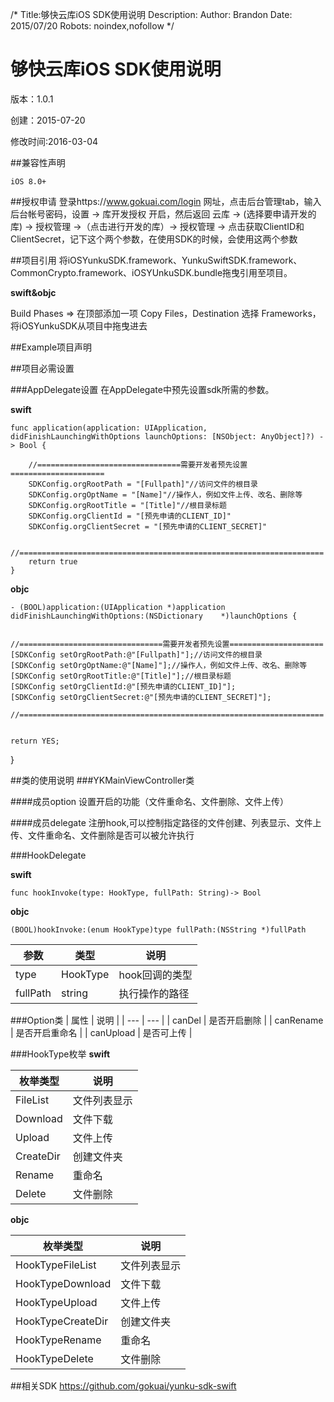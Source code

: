 /*
Title:够快云库iOS SDK使用说明
Description:
Author: Brandon
Date: 2015/07/20
Robots: noindex,nofollow
*/

# 够快云库iOS SDK使用说明

版本：1.0.1

创建：2015-07-20

修改时间:2016-03-04

##兼容性声明

	iOS 8.0+

##授权申请
登录https://www.gokuai.com/login 网址，点击后台管理tab，输入后台帐号密码，设置 -> 库开发授权 开启，然后返回 云库 -> (选择要申请开发的库) -> 授权管理 ->（点击进行开发的库）-> 授权管理 -> 点击获取ClientID和ClientSecret，记下这个两个参数，在使用SDK的时候，会使用这两个参数


##项目引用
将iOSYunkuSDK.framework、YunkuSwiftSDK.framework、CommonCrypto.framework、iOSYUnkuSDK.bundle拖曳引用至项目。

**swift&objc**

Build Phases => 在顶部添加一项 Copy Files，Destination 选择 Frameworks，将iOSYunkuSDK从项目中拖曳进去


##Example项目声明

##项目必需设置

###AppDelegate设置
在AppDelegate中预先设置sdk所需的参数。

**swift**

	func application(application: UIApplication, didFinishLaunchingWithOptions launchOptions: [NSObject: AnyObject]?) -> Bool {

        //================================需要开发者预先设置=====================
        SDKConfig.orgRootPath = "[Fullpath]"//访问文件的根目录
        SDKConfig.orgOptName = "[Name]"//操作人，例如文件上传、改名、删除等
        SDKConfig.orgRootTitle = "[Title]"//根目录标题
        SDKConfig.orgClientId = "[预先申请的CLIENT_ID]"
        SDKConfig.orgClientSecret = "[预先申请的CLIENT_SECRET]"
        
         //====================================================================
        return true
    }


**objc**

	- (BOOL)application:(UIApplication *)application didFinishLaunchingWithOptions:(NSDictionary 	*)launchOptions {

    
    //================================需要开发者预先设置=====================
    [SDKConfig setOrgRootPath:@"[Fullpath]"];//访问文件的根目录
    [SDKConfig setOrgOptName:@"[Name]"];//操作人，例如文件上传、改名、删除等
    [SDKConfig setOrgRootTitle:@"[Title]"];//根目录标题
    [SDKConfig setOrgClientId:@"[预先申请的CLIENT_ID]"];
    [SDKConfig setOrgClientSecret:@"[预先申请的CLIENT_SECRET]"];
    
    //====================================================================

    
    return YES;
}

##类的使用说明
###YKMainViewController类

####成员option
设置开启的功能（文件重命名、文件删除、文件上传）

####成员delegate
注册hook,可以控制指定路径的文件创建、列表显示、文件上传、文件重命名、文件删除是否可以被允许执行

###HookDelegate

**swift**

	func hookInvoke(type: HookType, fullPath: String)-> Bool

**objc**

	(BOOL)hookInvoke:(enum HookType)type fullPath:(NSString *)fullPath
	
| 参数 | 类型 |说明 |
| --- | --- | --- |
| type | HookType |  hook回调的类型 |
| fullPath | string |  执行操作的路径 |

###Option类
| 属性 | 说明 |
| --- | --- |
| canDel | 是否开启删除 | 
| canRename | 是否开启重命名 | 
| canUpload | 是否可上传 | 

###HookType枚举
**swift**

| 枚举类型 | 说明 |
| --- | --- |
| FileList | 文件列表显示 | 
| Download | 文件下载 | 
| Upload | 文件上传 | 
| CreateDir |创建文件夹 |
| Rename | 重命名 |
| Delete | 文件删除 |

**objc**

| 枚举类型 | 说明 |
| --- | --- |
| HookTypeFileList | 文件列表显示 | 
| HookTypeDownload | 文件下载 | 
| HookTypeUpload | 文件上传 | 
| HookTypeCreateDir |创建文件夹 |
| HookTypeRename | 重命名 |
| HookTypeDelete | 文件删除 |
    

##相关SDK
https://github.com/gokuai/yunku-sdk-swift

